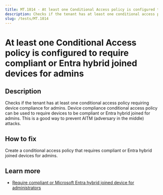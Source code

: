 ```yaml
---
title: MT.1014 - At least one Conditional Access policy is configured to require compliant or Entra hybrid joined devices for admins
description: Checks if the tenant has at least one conditional access policy requiring device compliance for admins.
slug: /tests/MT.1014
---
```


# At least one Conditional Access policy is configured to require compliant or Entra hybrid joined devices for admins

## Description

Checks if the tenant has at least one conditional access policy requiring device compliance for admins. Device compliance conditional access policy can be used to require devices to be compliant or Entra hybrid joined for admins. This is a good way to prevent AITM (adversary in the middle) attacks.

## How to fix

Create a conditional access policy that requires compliant or Entra hybrid joined devices for admins.

## Learn more

- [Require compliant or Microsoft Entra hybrid joined device for administrators](https://aka.ms/CATemplatesAdminDevices)

